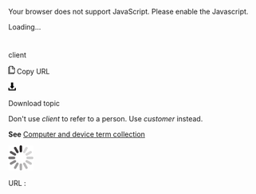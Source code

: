 Your browser does not support JavaScript. Please enable the Javascript.

Loading...

# 

client

![Copy URL](client-server_files/Copy.png)
Copy URL

![Download](client-server_files/Download.png)

Download topic

Don't use *client* to refer to a person. Use *customer* instead.

**See**  [Computer and device term collection](https://worldready.cloudapp.net/Styleguide/Read?id=2700&topicid=26597)

![In progress](client-server_files/activity-large.gif)

URL :
